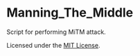 # Manning_The_Middle
Script for performing MiTM attack.

Licensed under the [MIT License](LICENSE).
